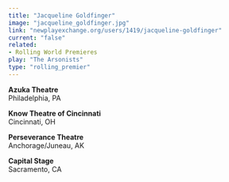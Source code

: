 ```yaml
---
title: "Jacqueline Goldfinger"
image: "jacqueline_goldfinger.jpg"
link: "newplayexchange.org/users/1419/jacqueline-goldfinger"
current: "false"
related:
- Rolling World Premieres
play: "The Arsonists"
type: "rolling_premier"
---
```


**Azuka Theatre**\
Philadelphia, PA

**Know Theatre of Cincinnati**\
Cincinnati, OH

**Perseverance Theatre**\
Anchorage/Juneau, AK

**Capital Stage**\
Sacramento, CA
